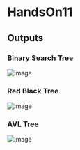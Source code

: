 # HandsOn11
## Outputs
### Binary Search Tree
![image](https://github.com/snigdhasuram/HandsOn11/assets/156977256/6718d58e-0e5c-4a4f-97b1-12e51637c488)
### Red Black Tree
![image](https://github.com/snigdhasuram/HandsOn11/assets/156977256/748722bb-2725-441a-84be-3ee7e48f266f)
### AVL Tree
![image](https://github.com/snigdhasuram/HandsOn11/assets/156977256/1bb040cb-67c4-487c-aef1-46437f02d1bf)

